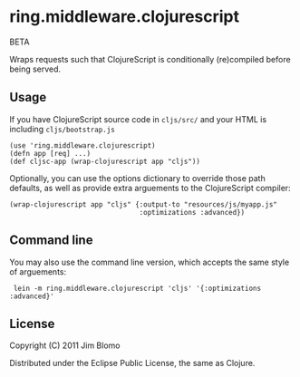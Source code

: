 # ring.middleware.clojurescript

BETA

Wraps requests such that ClojureScript is conditionally (re)compiled before being served.

## Usage

If you have ClojureScript source code in `cljs/src/` and your HTML is including `cljs/bootstrap.js`

    (use 'ring.middleware.clojurescript)
    (defn app [req] ...)
	(def cljsc-app (wrap-clojurescript app "cljs"))

Optionally, you can use the options dictionary to override those path defaults,
as well as provide extra arguements to the ClojureScript compiler:

    (wrap-clojurescript app "cljs" {:output-to "resources/js/myapp.js"
                                    :optimizations :advanced})

## Command line

You may also use the command line version, which accepts the same style of
arguements:

     lein -m ring.middleware.clojurescript 'cljs' '{:optimizations :advanced}'

## License

Copyright (C) 2011 Jim Blomo

Distributed under the Eclipse Public License, the same as Clojure.
